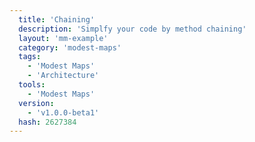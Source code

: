 ```yaml
---
  title: 'Chaining'
  description: 'Simplfy your code by method chaining'
  layout: 'mm-example'
  category: 'modest-maps'
  tags:
    - 'Modest Maps'
    - 'Architecture'
  tools:
    - 'Modest Maps'
  version:
    - 'v1.0.0-beta1'
  hash: 2627384
---
```

